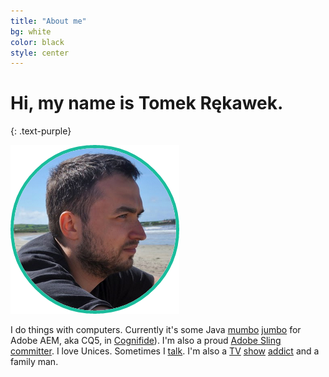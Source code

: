 ```yaml
---
title: "About me"
bg: white
color: black
style: center
---
```


# Hi, my name is Tomek Rękawek.
{: .text-purple}

<img src="img/photo.png"/>

I do things with computers. Currently it's some Java [mumbo](https://github.com/Cognifide/SecureCQ) [jumbo](https://github.com/Cognifide/Sling-Query) for Adobe AEM, aka CQ5, in [Cognifide](http://cognifide.com/)). I'm also a proud [Adobe Sling committer](http://sling.apache.org/project-information/project-team.html). I love Unices. Sometimes I [talk](http://www.adaptto.org/04_interslingcommunication.shtml). I'm also a [TV](http://www.imdb.com/title/tt0306414/) [show](http://www.imdb.com/title/tt0141842/) [addict](http://www.imdb.com/title/tt0248654/) and a family man.
